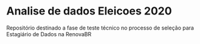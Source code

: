 # Analise de dados Eleicoes 2020
 Repositório destinado a fase de teste técnico no processo de seleção para Estagiário de Dados na RenovaBR
